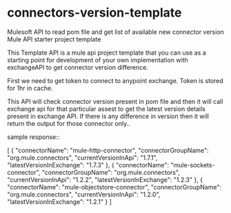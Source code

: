 # connectors-version-template
Mulesoft API to read pom file and get list of available new connector version 
Mule API starter project template

This Template API is a mule api project template that you can use as a starting point for development of your own implementation with exchangeAPI to get connector version difference.

First we need to get token to connect to anypoint exchange. Token is stored for 1hr in cache.

This API will check connector version present in pom file and then it will call exchange api for that particular assest to get the latest version details present in exchange API.
If there is any difference in version then it will return the output for those connector only..

sample response::

[
    {
        "connectorName": "mule-http-connector",
        "connectorGroupName": "org.mule.connectors",
        "currentVersionInApi": "1.7.1",
        "latestVersionInExchange": "1.7.3"
    },
    {
        "connectorName": "mule-sockets-connector",
        "connectorGroupName": "org.mule.connectors",
        "currentVersionInApi": "1.2.2",
        "latestVersionInExchange": "1.2.3"
    },
    {
        "connectorName": "mule-objectstore-connector",
        "connectorGroupName": "org.mule.connectors",
        "currentVersionInApi": "1.2.0",
        "latestVersionInExchange": "1.2.1"
    }
]
